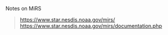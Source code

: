 Notes on MiRS

> https://www.star.nesdis.noaa.gov/mirs/
> https://www.star.nesdis.noaa.gov/mirs/documentation.php
